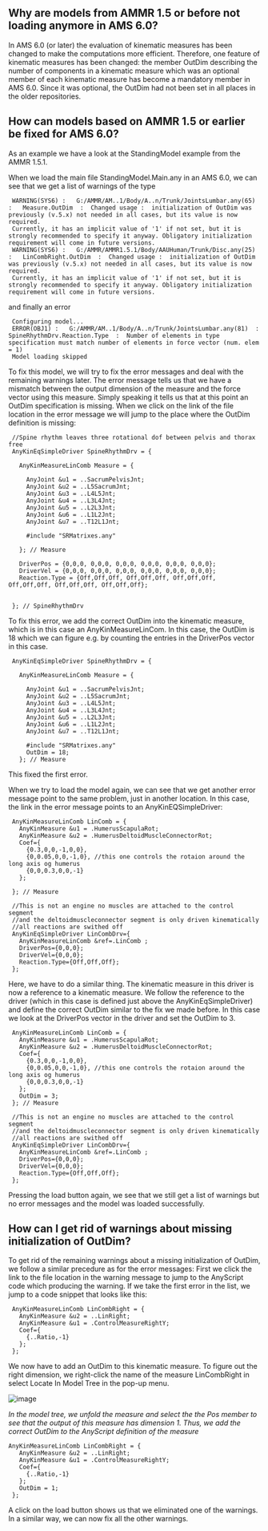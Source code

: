 ## Why are models from AMMR 1.5 or before not loading anymore in AMS 6.0?

In AMS 6.0 (or later) the evaluation of kinematic measures has been changed to make the computations more efficient. Therefore, one feature of kinematic measures has been changed: the member OutDim describing the number of components in a kinematic measure which was an optional member of each kinematic measure has become a mandatory member in AMS 6.0. Since it was optional, the OutDim had not been set in all places in the older repositories.

## How can models based on AMMR 1.5 or earlier be fixed for AMS 6.0?

As an example we have a look at the StandingModel example from the AMMR 1.5.1.

When we load the main file StandingModel.Main.any in an AMS 6.0, we can see that we get a list of warnings of the type

```
 WARNING(SYS6) :   G:/AMMR/AM..1/Body/A..n/Trunk/JointsLumbar.any(65)  :   Measure.OutDim  :  Changed usage :  initialization of OutDim was previously (v.5.x) not needed in all cases, but its value is now required.
 Currently, it has an implicit value of '1' if not set, but it is strongly recommended to specify it anyway. Obligatory initialization requirement will come in future versions.
 WARNING(SYS6) :   G:/AMMR/AMMR1.5.1/Body/AAUHuman/Trunk/Disc.any(25)  :   LinCombRight.OutDim  :  Changed usage :  initialization of OutDim was previously (v.5.x) not needed in all cases, but its value is now required.
 Currently, it has an implicit value of '1' if not set, but it is strongly recommended to specify it anyway. Obligatory initialization requirement will come in future versions.
```

and finally an error

```
 Configuring model...
 ERROR(OBJ1) :   G:/AMMR/AM..1/Body/A..n/Trunk/JointsLumbar.any(81)  :   SpineRhythmDrv.Reaction.Type  :  Number of elements in type specification must match number of elements in force vector (num. elem = 1)
 Model loading skipped
```

To fix this model, we will try to fix the error messages and deal with the remaining warnings later. The error message tells us that we have a mismatch between the output dimension of the measure and the force vector using this measure. Simply speaking it tells us that at this point an OutDim specification is missing. When we click on the link of the file location in the error message we will jump to the place where the OutDim definition is missing:

```
 //Spine rhythm leaves three rotational dof between pelvis and thorax free 
 AnyKinEqSimpleDriver SpineRhythmDrv = {
   
   AnyKinMeasureLinComb Measure = {
     
     AnyJoint &u1 = ..SacrumPelvisJnt;
     AnyJoint &u2 = ..L5SacrumJnt;
     AnyJoint &u3 = ..L4L5Jnt;
     AnyJoint &u4 = ..L3L4Jnt;
     AnyJoint &u5 = ..L2L3Jnt;
     AnyJoint &u6 = ..L1L2Jnt;
     AnyJoint &u7 = ..T12L1Jnt;
     
     #include "SRMatrixes.any"            
     
   }; // Measure
   
   DriverPos = {0,0,0, 0,0,0, 0,0,0, 0,0,0, 0,0,0, 0,0,0};
   DriverVel = {0,0,0, 0,0,0, 0,0,0, 0,0,0, 0,0,0, 0,0,0};
   Reaction.Type = {Off,Off,Off, Off,Off,Off, Off,Off,Off, Off,Off,Off, Off,Off,Off, Off,Off,Off};
   
   
 }; // SpineRhythmDrv
```

To fix this error, we add the correct OutDim into the kinematic measure, which is in this case an AnyKinMeasureLinCom. In this case, the OutDim is 18 which we can figure e.g. by counting the entries in the DriverPos vector in this case.

```
 AnyKinEqSimpleDriver SpineRhythmDrv = {
   
   AnyKinMeasureLinComb Measure = {
     
     AnyJoint &u1 = ..SacrumPelvisJnt;
     AnyJoint &u2 = ..L5SacrumJnt;
     AnyJoint &u3 = ..L4L5Jnt;
     AnyJoint &u4 = ..L3L4Jnt;
     AnyJoint &u5 = ..L2L3Jnt;
     AnyJoint &u6 = ..L1L2Jnt;
     AnyJoint &u7 = ..T12L1Jnt;
     
     #include "SRMatrixes.any"            
     OutDim = 18;
   }; // Measure
```

This fixed the first error.

When we try to load the model again, we can see that we get another error message point to the same problem, just in another location. In this case, the link in the error message points to an AnyKinEQSimpleDriver:

```
 AnyKinMeasureLinComb LinComb = {
   AnyKinMeasure &u1 = .HumerusScapulaRot;
   AnyKinMeasure &u2 = .HumerusDeltoidMuscleConnectorRot;
   Coef={
     {0.3,0,0,-1,0,0},
     {0,0.05,0,0,-1,0}, //this one controls the rotaion around the long axis og humerus
     {0,0,0.3,0,0,-1}
   };    
   
 }; // Measure
 
 //This is not an engine no muscles are attached to the control segment
 //and the deltoidmuscleconnector segment is only driven kinematically 
 //all reactions are swithed off
 AnyKinEqSimpleDriver LinCombDrv={
   AnyKinMeasureLinComb &ref=.LinComb ;
   DriverPos={0,0,0};
   DriverVel={0,0,0};
   Reaction.Type={Off,Off,Off};  
 };
```

Here, we have to do a similar thing. The kinematic measure in this driver is now a reference to a kinematic measure. We follow the reference to the driver (which in this case is defined just above the AnyKinEqSimpleDriver) and define the correct OutDim similar to the fix we made before. In this case we look at the DriverPos vector in the driver and set the OutDim to 3.

```
 AnyKinMeasureLinComb LinComb = {
   AnyKinMeasure &u1 = .HumerusScapulaRot;
   AnyKinMeasure &u2 = .HumerusDeltoidMuscleConnectorRot;
   Coef={
     {0.3,0,0,-1,0,0},
     {0,0.05,0,0,-1,0}, //this one controls the rotaion around the long axis og humerus
     {0,0,0.3,0,0,-1}
   };    
   OutDim = 3;
 }; // Measure
 
 //This is not an engine no muscles are attached to the control segment
 //and the deltoidmuscleconnector segment is only driven kinematically 
 //all reactions are swithed off
 AnyKinEqSimpleDriver LinCombDrv={
   AnyKinMeasureLinComb &ref=.LinComb ;
   DriverPos={0,0,0};
   DriverVel={0,0,0};
   Reaction.Type={Off,Off,Off};  
 };
```

Pressing the load button again, we see that we still get a list of warnings but no error messages and the model was loaded successfully.

## How can I get rid of warnings about missing initialization of OutDim?

To get rid of the remaining warnings about a missing initialization of OutDim, we follow a similar precedure as for the error messages: First we click the link to the file location in the warning message to jump to the AnyScript code which producing the warning. If we take the first error in the list, we jump to a code snippet that looks like this:

```
 AnyKinMeasureLinComb LinCombRight = {
   AnyKinMeasure &u2 = ..LinRight;
   AnyKinMeasure &u1 = .ControlMeasureRightY;
   Coef={
     {..Ratio,-1}
   };      
 };
```

We now have to add an OutDim to this kinematic measure. To figure out the right dimension, we right-click the name of the measure LinCombRight in select Locate In Model Tree in the pop-up menu. 

![image](https://cloud.githubusercontent.com/assets/22542671/20758548/75df30d4-b71a-11e6-8c05-fb5716dc2f6f.png)

*In the model tree, we unfold the measure and select the the Pos member to see that the output of this measure has dimension 1. Thus, we add the correct OutDim to the AnyScript definition of the measure*

```
AnyKinMeasureLinComb LinCombRight = {
   AnyKinMeasure &u2 = ..LinRight;
   AnyKinMeasure &u1 = .ControlMeasureRightY;
   Coef={
     {..Ratio,-1}
   };   
   OutDim = 1;
 };
```

A click on the load button shows us that we eliminated one of the warnings. In a similar way, we can now fix all the other warnings.

